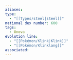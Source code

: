```yaml
---
aliases: 
type:
  - "[[Types/steel|steel]]"
national dex number: 600
tags:
  - Unova
evolution line:
  - "[[Pokémon/Klink|Klink]]"
  - "[[Pokémon/Klinklang]]"
associated: 
---
```

